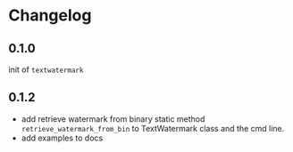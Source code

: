 # Changelog

## 0.1.0

init of `textwatermark`

## 0.1.2

- add retrieve watermark from binary static method `retrieve_watermark_from_bin` to TextWatermark class and the cmd line.
- add examples to docs
